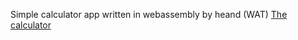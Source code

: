 Simple calculator app written in webassembly by heand (WAT)
[The calculator](https://gogo200202.github.io/webassemblyCalculator/)
